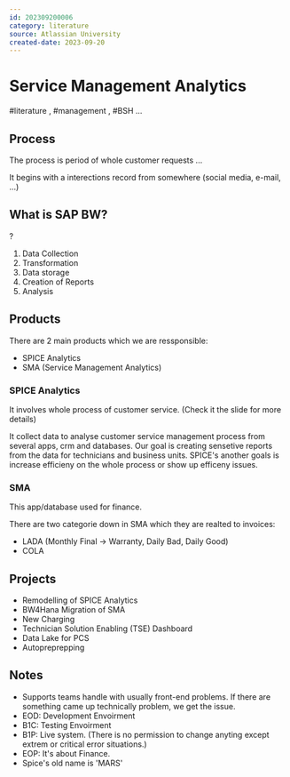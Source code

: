 ```yaml
---
id: 202309200006
category: literature
source: Atlassian University
created-date: 2023-09-20
---
```

# Service Management Analytics
#literature , #management , #BSH
...

## Process

The process is period of whole customer requests ...

It begins with a interections record from somewhere (social media, e-mail, ...)

## What is SAP BW?

?

1. Data Collection
2. Transformation
3. Data storage
4. Creation of Reports
5. Analysis

## Products

There are 2 main products which we are ressponsible:

- SPICE Analytics
- SMA (Service Management Analytics)

### SPICE Analytics

It involves whole process of customer service. (Check it the slide for more details)

It collect data to analyse customer service management process from several apps, crm and databases. Our goal is creating sensetive reports from the data for technicians and business units. SPICE's another goals is increase efficieny on the whole process or show up efficeny issues.

### SMA

This app/database used for finance. 

There are two categorie down in SMA which they are realted to invoices:

- LADA (Monthly Final -> Warranty, Daily Bad, Daily Good)
- COLA

## Projects

- Remodelling of SPICE Analytics
- BW4Hana Migration of SMA
- New Charging
- Technician Solution Enabling (TSE) Dashboard
- Data Lake for PCS
- Autopreprepping

## Notes

- Supports teams handle with usually front-end problems. If there are something came up technically problem, we get the issue.
- EOD: Development Envoirment
- B1C: Testing Envoirment
- B1P: Live system. (There is no permission to change anyting except extrem or critical error situations.)
- EOP: It's about Finance. 
- Spice's old name is 'MARS'
